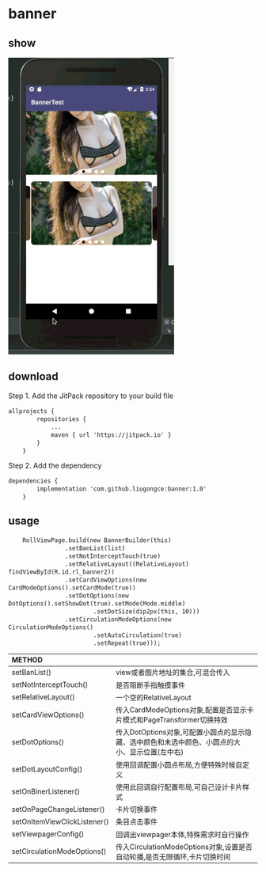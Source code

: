 # banner
## show
![](https://github.com/liugongce/banner/blob/master/banner.gif)

## download

Step 1. Add the JitPack repository to your build file 

```
allprojects {
		repositories {
			...
			maven { url 'https://jitpack.io' }
		}
	}
```
Step 2. Add the dependency

```
dependencies {
		implementation 'com.github.liugongce:banner:1.0'
	}
```
## usage

```
    RollViewPage.build(new BannerBuilder(this)
                .setBanList(list)
                .setNotInterceptTouch(true)
                .setRelativeLayout((RelativeLayout) findViewById(R.id.rl_banner2))
                .setCardViewOptions(new CardModeOptions().setCardMode(true))
                .setDotOptions(new DotOptions().setShowDot(true).setMode(Mode.middle)
                        .setDotSize(dip2px(this, 10)))
                .setCirculationModeOptions(new CirculationModeOptions()
                        .setAutoCirculation(true)
                        .setRepeat(true)));
```

|METHOD|  |
|:---|:---|
|setBanList() | view或者图片地址的集合,可混合传入|
|setNotInterceptTouch()|是否阻断手指触摸事件|
|setRelativeLayout()| 一个空的RelativeLayout|
|setCardViewOptions()|传入CardModeOptions对象,配置是否显示卡片模式和PageTransformer切换特效|
|setDotOptions()|传入DotOptions对象,可配置小圆点的显示隐藏、选中颜色和未选中颜色、小圆点的大小、显示位置(左中右)|
|setDotLayoutConfig()|使用回调配置小圆点布局,方便特殊时候自定义|
|setOnBinerListener()|使用此回调自行配置布局,可自己设计卡片样式|
|setOnPageChangeListener()|卡片切换事件|
|setOnItemViewClickListener()|条目点击事件|
|setViewpagerConfig()|回调出viewpager本体,特殊需求时自行操作|
|setCirculationModeOptions()|传入CirculationModeOptions对象,设置是否自动轮播,是否无限循环,卡片切换时间|
